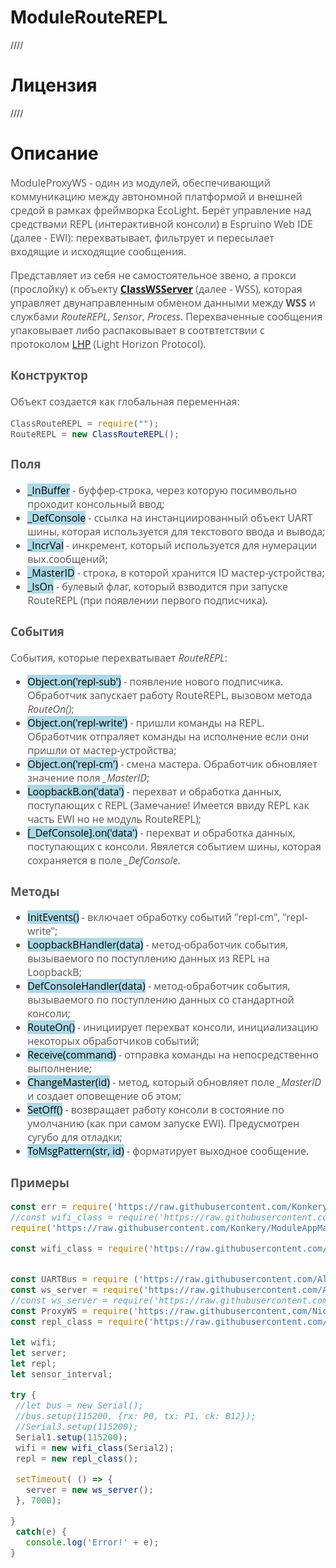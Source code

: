 # ModuleRouteREPL
////

# Лицензия
////

# Описание
<div style = "font-family: 'Open Sans', sans-serif; font-size: 16px; color: #555">

ModuleProxyWS - один из модулей, обеспечивающий коммуникацию между автономной платформой и внешней средой в рамках фреймворка EcoLight. 
Берёт управление над средствами REPL (интерактивной консоли) в Espruino Web IDE (далее - EWI): перехватывает, фильтрует и пересылает входящие и исходящие сообщения. 

Представляет из себя не самостоятельное звено, а прокси (прослойку) к объекту [**ClassWSServer**](https://github.com/Konkery/ModuleWebSocketServer/blob/main/README.md) (далее - WSS), которая управляет двунаправленным обменом данными между **WSS** и службами *RouteREPL*, *Sensor*, *Process*.
Перехваченные сообщения упаковывает либо распаковывает в соотвтетствии с протоколом [LHP](https://github.com/Konkery/ModuleLHP/blob/main/README.md) (Light Horizon Protocol).

### **Конструктор**
Объект создается как глобальная переменная:
```js
ClassRouteREPL = require("");
RouteREPL = new ClassRouteREPL();
```

### **Поля**
- <mark style="background-color: lightblue">_InBuffer</mark> - буффер-строка, через которую посимвольно проходит консольный ввод;
- <mark style="background-color: lightblue">_DefConsole</mark> - ссылка на инстанциированный объект UART шины, которая используется для текстового ввода и вывода;
- <mark style="background-color: lightblue">_IncrVal</mark> - инкремент, который используется для нумерации вых.сообщений;
- <mark style="background-color: lightblue">_MasterID</mark> - строка, в которой хранится ID мастер-устройства;     
- <mark style="background-color: lightblue">_IsOn</mark> - булевый флаг, который взводится при запуске RouteREPL (при появлении первого подписчика).     

### **События**
События, которые перехватывает *RouteREPL*:
- <mark style="background-color: lightblue">Object.on('repl-sub')</mark> - появление нового подписчика. Обработчик запускает работу RouteREPL, вызовом метода *RouteOn()*;
- <mark style="background-color: lightblue">Object.on('repl-write')</mark> - пришли команды на REPL. Обработчик отпраляет команды на исполнение если они пришли от мастер-устройства; 
- <mark style="background-color: lightblue">Object.on('repl-cm')</mark> - смена мастера. Обработчик обновляет значение поля *_MasterID*; 
- <mark style="background-color: lightblue">LoopbackB.on('data')</mark> - перехват и обработка данных, поступающих с REPL (Замечание! Имеется ввиду REPL как часть EWI но не модуль RouteREPL);
- <mark style="background-color: lightblue">[_DefConsole].on('data')</mark> - перехват и обработка данных, поступающих с консоли. Явялется событием шины, которая сохраняется в поле *_DefConsole*.  

### **Методы**
- <mark style="background-color: lightblue">InitEvents()</mark> - включает обработку событий "repl-cm", "repl-write";
- <mark style="background-color: lightblue">LoopbackBHandler(data)</mark> - метод-обработчик события, вызываемого по поступлению данных из REPL на LoopbackB;
- <mark style="background-color: lightblue">DefConsoleHandler(data)</mark> - метод-обработчик события, вызываемого по поступлению данных со стандартной консоли;
- <mark style="background-color: lightblue">RouteOn()</mark> - инициирует перехват консоли, инициализацию некоторых обработчиков событий;
- <mark style="background-color: lightblue">Receive(command)</mark> - отправка команды на непосредственно выполнение;
- <mark style="background-color: lightblue">ChangeMaster(id)</mark> - метод, который обновляет поле *_MasterID* и создает оповещение об этом;
- <mark style="background-color: lightblue">SetOff()</mark> - возвращает работу консоли в состояние по умолчанию (как при самом запуске EWI). Предусмотрен сугубо для отладки; 
- <mark style="background-color: lightblue">ToMsgPattern(str, id)</mark> - форматирует выходное сообщение.


### **Примеры**
 ```js
 const err = require('https://raw.githubusercontent.com/Konkery/ModuleAppError/main/js/module/ModuleAppError.min.js');
//const wifi_class = require('https://raw.githubusercontent.com/AlexGlgr/ModuleMiddleWIFIesp8266/fork-Alexander/js/module/ClassMiddleWIFIesp8266.min.js');
require('https://raw.githubusercontent.com/Konkery/ModuleAppMath/main/js/module/ModuleAppMath.min.js').is();

const wifi_class = require('https://raw.githubusercontent.com/Nicktonious/ModuleBaseRouteREPL/fork-nikita/js/module/wifi_test_new.min.js');


const UARTBus = require ('https://raw.githubusercontent.com/AlexGlgr/ModuleBaseUARTbus/fork-Alexander/js/module/ClassBaseUARTBus.min.js');
const ws_server = require('https://raw.githubusercontent.com/AlexGlgr/ModuleWebSocketServer/fork-Alexander/js/module/ClassWebSocketServer.min.js');
//const ws_server = require('https://raw.githubusercontent.com/Nicktonious/ModuleBaseRouteREPL/fork-nikita/js/module/ClassWebSocketServer.min.js');
const ProxyWS = require('https://raw.githubusercontent.com/Nicktonious/ModuleBaseRouteREPL/fork-nikita/js/module/ModuleProxyWS%20prototype.min.js');
const repl_class = require('https://raw.githubusercontent.com/Nicktonious/ModuleBaseRouteREPL/fork-nikita/js/module/ModuleRouteREPL.min.js');

let wifi;
let server;
let repl;
let sensor_interval;

try {
  //let bus = new Serial();
  //bus.setup(115200, {rx: P0, tx: P1, ck: B12});
  //Serial3.setup(115200);
  Serial1.setup(115200);
  wifi = new wifi_class(Serial2);
  repl = new repl_class();

  setTimeout( () => {
    server = new ws_server();
  }, 7000);

}
  catch(e) {
    console.log('Error!' + e);
}
 ```
</div>